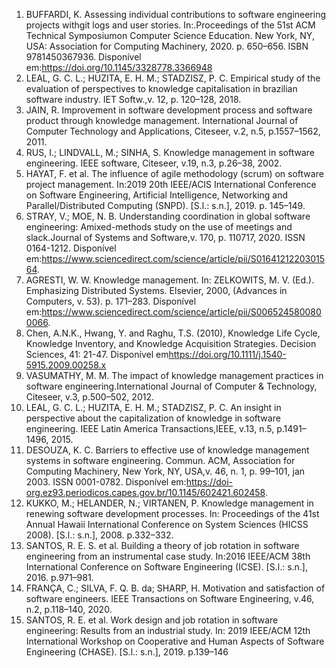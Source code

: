 1. BUFFARDI, K. Assessing individual contributions to software engineering projects withgit logs and user stories. In:.Proceedings  of  the  51st  ACM  Technical  Symposiumon Computer Science Education. New York, NY, USA: Association for Computing Machinery, 2020. p. 650–656. ISBN 9781450367936. Disponível em:<https://doi.org/10.1145/3328778.3366948>
2. LEAL, G. C. L.; HUZITA, E. H. M.; STADZISZ, P. C. Empirical study of the evaluation of perspectives to knowledge capitalisation in brazilian software industry. IET Softw.,v. 12, p. 120–128, 2018.
3. JAIN, R. Improvement in software development process and software product through knowledge management. International Journal of Computer Technology and Applications, Citeseer, v.2, n.5, p.1557–1562, 2011.
4. RUS, I.; LINDVALL, M.; SINHA, S. Knowledge management in software engineering. IEEE software, Citeseer, v.19, n.3, p.26–38, 2002.
5. HAYAT, F. et al. The influence of agile methodology (scrum) on software project management. In:2019 20th IEEE/ACIS International Conference on Software Engineering, Artificial Intelligence, Networking and Parallel/Distributed Computing (SNPD). [S.l.:  s.n.], 2019. p. 145–149.
6. STRAY, V.; MOE, N. B. Understanding coordination in global software engineering:  Amixed-methods study on the use of meetings and slack.Journal of Systems and Software,v.  170,  p.  110717,  2020.  ISSN  0164-1212.  Disponível em:<https://www.sciencedirect.com/science/article/pii/S0164121220301564>.
7. AGRESTI, W. W. Knowledge management. In: ZELKOWITS, M. V. (Ed.). Emphasizing Distributed Systems. Elsevier, 2000, (Advances in Computers, v. 53). p. 171–283. Disponível em:<https://www.sciencedirect.com/science/article/pii/S0065245800800066>.
8. Chen, A.N.K., Hwang, Y. and Raghu, T.S. (2010), Knowledge Life Cycle, Knowledge Inventory, and Knowledge Acquisition Strategies. Decision Sciences, 41: 21-47. Disponível em<https://doi.org/10.1111/j.1540-5915.2009.00258.x>
9. VASUMATHY, M. M. The impact of knowledge management practices in software engineering.International Journal of Computer & Technology, Citeseer, v.3, p.500–502, 2012.
10. LEAL, G. C. L.; HUZITA, E. H. M.; STADZISZ, P. C. An insight in perspective about the capitalization of knowledge in software engineering. IEEE Latin America Transactions,IEEE, v.13, n.5, p.1491–1496, 2015.
11. DESOUZA, K. C. Barriers to effective use of knowledge management systems in software engineering. Commun. ACM, Association for Computing Machinery, New York, NY, USA,v. 46, n. 1, p. 99–101, jan 2003. ISSN 0001-0782. Disponível em:<https://doi-org.ez93.periodicos.capes.gov.br/10.1145/602421.602458>.
12. KUKKO, M.; HELANDER, N.; VIRTANEN, P. Knowledge management in renewing software development processes. In: Proceedings of the 41st Annual Hawaii International Conference on System Sciences (HICSS 2008). [S.l.: s.n.], 2008. p.332–332.
13. SANTOS, R. E. S. et al. Building a theory of job rotation in software engineering from an instrumental case study. In:2016 IEEE/ACM 38th International Conference on Software Engineering (ICSE). [S.l.: s.n.], 2016. p.971–981.
14. FRANÇA, C.;  SILVA, F. Q. B. da;  SHARP, H. Motivation and satisfaction of software engineers. IEEE Transactions on Software Engineering, v.46, n.2, p.118–140, 2020.
15. SANTOS, R. E. et al. Work design and job rotation in software engineering: Results from an industrial study. In: 2019 IEEE/ACM 12th International Workshop on Cooperative and Human Aspects of Software Engineering (CHASE). [S.l.: s.n.], 2019. p.139–146